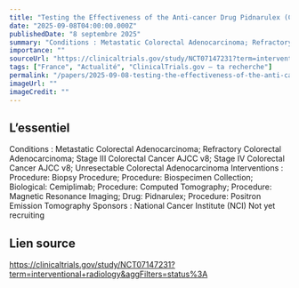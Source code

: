 ```yaml
---
title: "Testing the Effectiveness of the Anti-cancer Drug Pidnarulex (CX-5461) in Combination With Another Anti-cancer Drug Cemiplimab (REGN2810), in Treating Refractory Microsatellite Stable Colorectal Cancer"
date: "2025-09-08T04:00:00.000Z"
publishedDate: "8 septembre 2025"
summary: "Conditions : Metastatic Colorectal Adenocarcinoma; Refractory Colorectal Adenocarcinoma; Stage III Colorectal Cancer AJCC v8; Stage IV Colorectal Cancer AJCC v8; Unresectable Colorectal Adenocarcinoma Interventions : Procedure: Biopsy Procedure; Procedure: Biospecimen Collection; Biological: Cemiplimab; Procedure: Computed Tomography; Procedure: Magnetic Resonance Imaging; Drug: Pidnarulex; Procedure: Positron Emission Tomography Sponsors : National Cancer Institute (NCI) Not yet recruiting"
importance: ""
sourceUrl: "https://clinicaltrials.gov/study/NCT07147231?term=interventional+radiology&aggFilters=status%3A"
tags: ["France", "Actualité", "ClinicalTrials.gov — ta recherche"]
permalink: "/papers/2025-09-08-testing-the-effectiveness-of-the-anti-cancer-drug-pidnarulex-cx-5461-in-combination-with-another-anti-cancer-drug-cemiplimab-regn2810-in-treating-refractory-microsatellite-stable-colorectal-cancer"
imageUrl: ""
imageCredit: ""
---
```


## L’essentiel

Conditions : Metastatic Colorectal Adenocarcinoma; Refractory Colorectal Adenocarcinoma; Stage III Colorectal Cancer AJCC v8; Stage IV Colorectal Cancer AJCC v8; Unresectable Colorectal Adenocarcinoma Interventions : Procedure: Biopsy Procedure; Procedure: Biospecimen Collection; Biological: Cemiplimab; Procedure: Computed Tomography; Procedure: Magnetic Resonance Imaging; Drug: Pidnarulex; Procedure: Positron Emission Tomography Sponsors : National Cancer Institute (NCI) Not yet recruiting

## Lien source

https://clinicaltrials.gov/study/NCT07147231?term=interventional+radiology&aggFilters=status%3A
